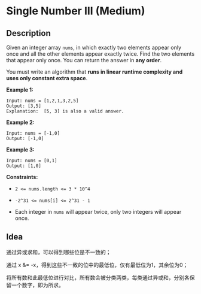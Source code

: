 # Single Number III (Medium)

## Description

Given an integer array `nums`, in which exactly two elements appear only once and all the other elements appear exactly twice. Find the two elements that appear only once. You can return the answer in **any order**.

You must write an algorithm that **runs in linear runtime complexity and uses only constant extra space**.

 

**Example 1:**

```
Input: nums = [1,2,1,3,2,5]
Output: [3,5]
Explanation:  [5, 3] is also a valid answer.
```

**Example 2:**

```
Input: nums = [-1,0]
Output: [-1,0]
```

**Example 3:**

```
Input: nums = [0,1]
Output: [1,0]
```

 

**Constraints:**

- `2 <= nums.length <= 3 * 10^4`

- `-2^31 <= nums[i] <= 2^31 - 1`

- Each integer in `nums` will appear twice, only two integers will appear once.

  

## Idea

通过异或求和，可以得到哪些位是不一致的；

通过 x &= -x，得到这些不一致的位中的最低位，仅有最低位为1，其余位为0；

将所有数和此最低位进行对比，所有数会被分类两类，每类通过异或和，分别各保留一个数字，即为所求。
